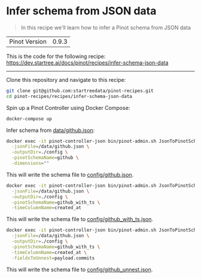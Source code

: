 # Infer schema from JSON data

> In this recipe we'll learn how to infer a Pinot schema from JSON data

<table>
  <tr>
    <td>Pinot Version</td>
    <td>0.9.3</td>
  </tr>
</table>

This is the code for the following recipe: https://dev.startree.ai/docs/pinot/recipes/infer-schema-json-data

***

Clone this repository and navigate to this recipe:

```bash
git clone git@github.com:startreedata/pinot-recipes.git
cd pinot-recipes/recipes/infer-schema-json-data
```

Spin up a Pinot Controller using Docker Compose:

```bash
docker-compose up
```

Infer schema from  [data/github.json](data/github.json):

```bash
docker exec -it pinot-controller-json bin/pinot-admin.sh JsonToPinotSchema \
  -jsonFile=/data/github.json \
  -outputDir=./config \
  -pinotSchemaName=github \
  -dimensions=""
```

This will write the schema file to [config/github.json](config/github.json).

```bash
docker exec -it pinot-controller-json bin/pinot-admin.sh JsonToPinotSchema \
  -jsonFile=/data/github.json \
  -outputDir=./config \
  -pinotSchemaName=github_with_ts \
  -timeColumnName=created_at
```

This will write the schema file to [config/github_with_ts.json](config/github_with_ts.json).

```bash
docker exec -it pinot-controller-json bin/pinot-admin.sh JsonToPinotSchema \
  -jsonFile=/data/github.json \
  -outputDir=./config \
  -pinotSchemaName=github_with_ts \
  -timeColumnName=created_at \
  -fieldsToUnnest=payload.commits
```

This will write the schema file to [config/github_unnest.json](config/github_unnest.json).
